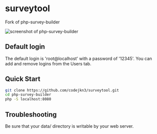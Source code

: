 # surveytool
Fork of php-survey-builder

![screenshot of php-survey-builder](https://raw.github.com/phpdave11/php-survey-builder/master/screenshots/survey_edit.png)

## Default login

The default login is 'root@localhost' with a password of '12345'. You can add and remove logins from the Users tab.

## Quick Start
```sh
git clone https://github.com/codejkn3/surveytool.git
cd php-survey-builder
php -S localhost:8080
```

## Troubleshooting

Be sure that your data/ directory is writable by your web server.
